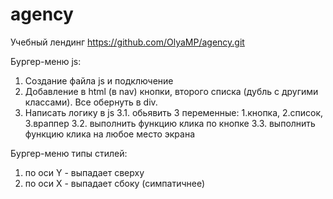 # agency
Учебный лендинг
https://github.com/OlyaMP/agency.git

Бургер-меню js:
1. Создание файла js и подключение
2. Добавление в html (в nav) кнопки, второго списка (дубль с другими классами). Все обернуть в div.
3. Написать логику в js
3.1. обьявить 3 переменные: 1.кнопка, 2.список, 3.враппер
3.2. выполнить функцию клика по кнопке
3.3. выполнить функцию клика на любое место экрана

Бургер-меню типы стилей:
1. по оси Y - выпадает сверху
2. по оси X - выпадает сбоку (симпатичнее)